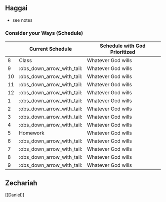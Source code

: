  ## Haggai

- see notes

### Consider your Ways (Schedule)

|     | Current Schedule           | Schedule with God Prioritized |
| --- | -------------------------- | ----------------------------- |
| 8   | Class                      | Whatever God wills            | 
| 9   | :obs_down_arrow_with_tail: | Whatever God wills            |
| 10  | :obs_down_arrow_with_tail: | Whatever God wills            |
| 11  | :obs_down_arrow_with_tail: | Whatever God wills            |
| 12  | :obs_down_arrow_with_tail: | Whatever God wills            |
| 1   | :obs_down_arrow_with_tail: | Whatever God wills            |
| 2   | :obs_down_arrow_with_tail: | Whatever God wills            |
| 3   | :obs_down_arrow_with_tail: | Whatever God wills            |
| 4   | :obs_down_arrow_with_tail: | Whatever God wills            |
| 5   | Homework                   | Whatever God wills            |
| 6   | :obs_down_arrow_with_tail: | Whatever God wills            |
| 7   | :obs_down_arrow_with_tail: | Whatever God wills            |
| 8   | :obs_down_arrow_with_tail: | Whatever God wills            |
| 9   | :obs_down_arrow_with_tail: | Whatever God wills            |

## Zechariah

[[Daniel]]